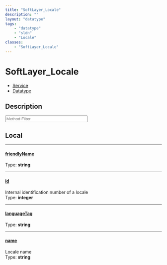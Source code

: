 ```yaml
---
title: "SoftLayer_Locale"
description: ""
layout: "datatype"
tags:
    - "datatype"
    - "sldn"
    - "Locale"
classes:
    - "SoftLayer_Locale"
---
```


# SoftLayer_Locale
<div id='service-datatype'>
    <ul id='sldn-reference-tabs'>
    <li id='service'> <a href='/reference/services/SoftLayer_Locale' >Service</a></li>    <li id='datatype'> <a href='/reference/datatypes/SoftLayer_Locale' >Datatype</a></li>
    </ul>
</div>

## Description 






<!-- Service Filer BEGIN -->
<div class="view-filters">
        <div class="clearfix">
            <div class="search-input-box">
                <input placeholder="Method Filter" onkeyup="titleSearch(inputId='prop-input', divId='properties', elementClass='prop-row')" 
                    type="text" id="prop-input" value="" size="30" maxlength="128" class="form-text">
            </div>
        </div>
</div>
<!-- Service Filer END -->

<div id="properties" class="content">
<div id="localProperties" class="prop-content" >

## Local
-----
[friendlyName]: #friendlyname
#### [friendlyName]
  
<span class="type-label">Type: </span>**string**

-----
[id]: #id
#### [id]
Internal identification number of a locale  
<span class="type-label">Type: </span>**integer**

-----
[languageTag]: #languagetag
#### [languageTag]
  
<span class="type-label">Type: </span>**string**

-----
[name]: #name
#### [name]
Locale name  
<span class="type-label">Type: </span>**string**

</div>
<!-- LOCAL PROPERTY END -->

</div>



